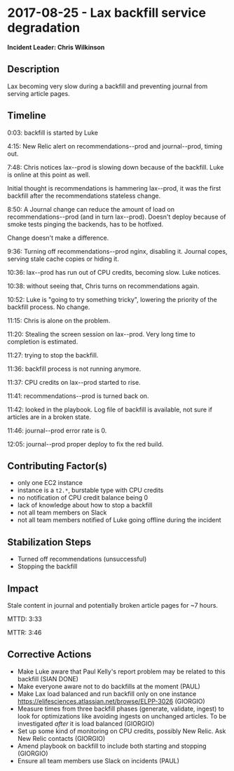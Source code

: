 # 2017-08-25 - Lax backfill service degradation

**Incident Leader: Chris Wilkinson**

## Description

Lax becoming very slow during a backfill and preventing journal from serving article pages.

## Timeline

0:03: backfill is started by Luke

4:15: New Relic alert on recommendations--prod and journal--prod, timing out.

7:48: Chris notices lax--prod is slowing down because of the backfill. Luke is online at this point as well.

Initial thought is recommendations is hammering lax--prod, it was the first backfill after the recommendations stateless change.

8:50: A Journal change can reduce the amount of load on recommendations--prod (and in turn lax--prod). Doesn't deploy because of smoke tests pinging the backends, has to be hotfixed.

Change doesn't make a difference.

9:36: Turning off recommendations--prod nginx, disabling it. Journal copes, serving stale cache copies or hiding it.

10:36: lax--prod has run out of CPU credits, becoming slow. Luke notices.

10:38: without seeing that, Chris turns on recommendations again.

10:52: Luke is "going to try something tricky", lowering the priority of the backfill process. No change.

11:15: Chris is alone on the problem.

11:20: Stealing the screen session on lax--prod. Very long time to completion is estimated.

11:27: trying to stop the backfill.

11:36: backfill process is not running anymore.

11:37: CPU credits on lax--prod started to rise.

11:41: recommendations--prod is turned back on.

11:42: looked in the playbook. Log file of backfill is available, not sure if articles are in a broken state.

11:46: journal--prod error rate is 0.

12:05: journal--prod proper deploy to fix the red build.

## Contributing Factor(s)

- only one EC2 instance
- instance is a `t2.*`, burstable type with CPU credits
- no notification of CPU credit balance being 0
- lack of knowledge about how to stop a backfill
- not all team members on Slack
- not all team members notified of Luke going offline during the incident

## Stabilization Steps

- Turned off recommendations (unsuccessful)
- Stopping the backfill

## Impact

Stale content in journal and potentially broken article pages for ~7 hours.

MTTD: 3:33

MTTR: 3:46

## Corrective Actions

- Make Luke aware that Paul Kelly's report problem may be related to this backfill (SIAN DONE)
- Make everyone aware not to do backfills at the moment (PAUL)
- Make Lax load balanced and run backfill only on one instance https://elifesciences.atlassian.net/browse/ELPP-3026 (GIORGIO)
- Measure times from three backfill phases (generate, validate, ingest) to look for optimizations like avoiding ingests on unchanged articles. To be investigated *after* it is load balanced (GIORGIO)
- Set up some kind of monitoring on CPU credits, possibly New Relic. Ask New Relic contacts (GIORGIO)
- Amend playbook on backfill to include both starting and stopping (GIORGIO)
- Ensure all team members use Slack on incidents (PAUL)

